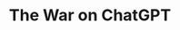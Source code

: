 ---
title: "The War on ChatGPT"
description: "This week... Atrioc goes panning for gold, DougDoug is back on the AI train, and Aiden goes house hunting in Vienna"
pubDate: 2025-04-16
youtubeId: "kPwErvsFr1s"
episodeNumber: 7
summary: ""
aiDiscussion: "/audio/AI Open Source, Vienna Housing_ A Discussion.wav"
tags:
  - "ChatGPT"
  - "AI"
  - "Trump"
  - "Gold Card"
  - "DeepSeek"
  - "Open Source"
  - "Housing"
citations:
  - title: "ChatGPT"
    url: "https://chatgpt.com/"
  - title: "How to become an Irish resident through investment in the IIP program (topic discussed in the episode)"
    url: "https://www.resideinireland.com/blog/how-to-become-an-irish-resident-through-investment-in-the-iip-program"
  - title: "At $5 Million Each, 1000 ‘Gold Card’ Visas Have Been Sold. Could This Pay Off The US Debt?"
    url: "https://www.forbes.com/sites/dougmelville/2025/03/26/at-5-million-each-1000-gold-card-visas-have-been-sold-could-this-pay-off-the-us-debt/"
  - title: "Comparison of open-source and closed-source software"
    url: "https://en.wikipedia.org/wiki/Comparison_of_open-source_and_closed-source_software"
  - title: "OpenAI plans to release open-weight language model in coming months (topic discussed in the episode)"
    url: "https://www.reuters.com/technology/artificial-intelligence/openai-plans-release-open-weight-language-model-coming-months-2025-03-31/"
  - title: "DeepSeek"
    url: "https://www.deepseek.com/en/"
  - title: "Mistral AI"
    url: "https://mistral.ai/"
  - title: "CoCounsel: One GenAI assistant for professionals"
    url: "https://www.thomsonreuters.com/en/cocounsel"
  - title: "Using ChatGPT is not bad for the environment"
    url: "https://andymasley.substack.com/p/individual-ai-use-is-not-bad-for"
---